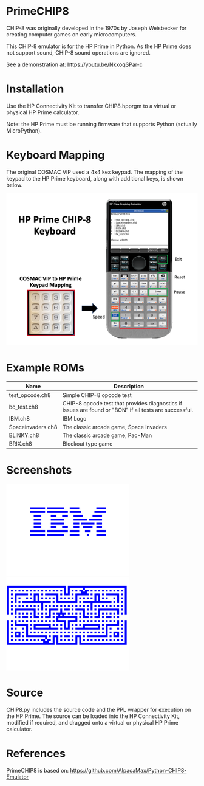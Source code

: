 # PrimeCHIP8
CHIP-8 was originally developed in the 1970s by Joseph Weisbecker for creating computer games on early microcomputers. 

This CHIP-8 emulator is for the HP Prime in Python. As the HP Prime does not support sound, CHIP-8 sound operations are ignored.

See a demonstration at: https://youtu.be/NkxoqSPar-c
# Installation
Use the HP Connectivity Kit to transfer CHIP8.hpprgm to a virtual or physical HP Prime calculator.

Note: the HP Prime must be running firmware that supports Python (actually MicroPython).
# Keyboard Mapping
The original COSMAC VIP used a 4x4 kex keypad. The mapping of the keypad to the HP Prime keyboard, along with additional keys, is shown below.

![Keyboard](Images/PrimeCHIP8_Keyboard.png)
# Example ROMs
| Name        | Description        |
|-------------|--------------------|
| test_opcode.ch8 | Simple CHIP-8 opcode test |
| bc_test.ch8 | CHIP-8 opcode test that provides diagnostics if issues are found or "BON" if all tests are successful. |
| IBM.ch8     | IBM Logo           |
| Spaceinvaders.ch8 | The classic arcade game, Space Invaders |
| BLINKY.ch8  | The classic arcade game, Pac-Man |
| BRIX.ch8    | Blockout type game |
# Screenshots
![IBM](Images/IBM.png)
![BLINKY](Images/BLINKY.png)
# Source
CHIP8.py includes the source code and the PPL wrapper for execution on the HP Prime. The source can be loaded into the HP Connectivity Kit, modified if required, and dragged onto a virtual or physical HP Prime calculator.
# References
PrimeCHIP8 is based on: https://github.com/AlpacaMax/Python-CHIP8-Emulator
